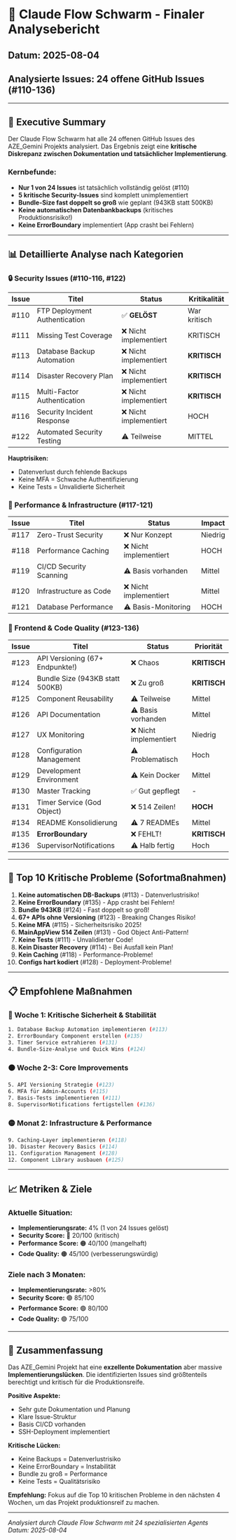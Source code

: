 # 🐝 Claude Flow Schwarm - Finaler Analysebericht

## Datum: 2025-08-04
## Analysierte Issues: 24 offene GitHub Issues (#110-136)

---

## 🎯 Executive Summary

Der Claude Flow Schwarm hat alle 24 offenen GitHub Issues des AZE_Gemini Projekts analysiert. Das Ergebnis zeigt eine **kritische Diskrepanz zwischen Dokumentation und tatsächlicher Implementierung**.

### Kernbefunde:
- **Nur 1 von 24 Issues** ist tatsächlich vollständig gelöst (#110)
- **5 kritische Security-Issues** sind komplett unimplementiert
- **Bundle-Size fast doppelt so groß** wie geplant (943KB statt 500KB)
- **Keine automatischen Datenbankbackups** (kritisches Produktionsrisiko!)
- **Keine ErrorBoundary** implementiert (App crasht bei Fehlern)

---

## 📊 Detaillierte Analyse nach Kategorien

### 🔒 Security Issues (#110-116, #122)

| Issue | Titel | Status | Kritikalität |
|-------|-------|--------|--------------|
| #110 | FTP Deployment Authentication | ✅ **GELÖST** | War kritisch |
| #111 | Missing Test Coverage | ❌ Nicht implementiert | KRITISCH |
| #113 | Database Backup Automation | ❌ Nicht implementiert | **KRITISCH** |
| #114 | Disaster Recovery Plan | ❌ Nicht implementiert | **KRITISCH** |
| #115 | Multi-Factor Authentication | ❌ Nicht implementiert | **KRITISCH** |
| #116 | Security Incident Response | ❌ Nicht implementiert | HOCH |
| #122 | Automated Security Testing | ⚠️ Teilweise | MITTEL |

**Hauptrisiken:**
- Datenverlust durch fehlende Backups
- Keine MFA = Schwache Authentifizierung
- Keine Tests = Unvalidierte Sicherheit

### 🚀 Performance & Infrastructure (#117-121)

| Issue | Titel | Status | Impact |
|-------|-------|--------|--------|
| #117 | Zero-Trust Security | ❌ Nur Konzept | Niedrig |
| #118 | Performance Caching | ❌ Nicht implementiert | HOCH |
| #119 | CI/CD Security Scanning | ⚠️ Basis vorhanden | Mittel |
| #120 | Infrastructure as Code | ❌ Nicht implementiert | Mittel |
| #121 | Database Performance | ⚠️ Basis-Monitoring | HOCH |

### 🎨 Frontend & Code Quality (#123-136)

| Issue | Titel | Status | Priorität |
|-------|-------|--------|-----------|
| #123 | API Versioning (67+ Endpunkte!) | ❌ Chaos | **KRITISCH** |
| #124 | Bundle Size (943KB statt 500KB) | ❌ Zu groß | **KRITISCH** |
| #125 | Component Reusability | ⚠️ Teilweise | Mittel |
| #126 | API Documentation | ⚠️ Basis vorhanden | Mittel |
| #127 | UX Monitoring | ❌ Nicht implementiert | Niedrig |
| #128 | Configuration Management | ⚠️ Problematisch | Hoch |
| #129 | Development Environment | ⚠️ Kein Docker | Mittel |
| #130 | Master Tracking | ✅ Gut gepflegt | - |
| #131 | Timer Service (God Object) | ❌ 514 Zeilen! | **HOCH** |
| #134 | README Konsolidierung | ⚠️ 7 READMEs | Mittel |
| #135 | **ErrorBoundary** | ❌ FEHLT! | **KRITISCH** |
| #136 | SupervisorNotifications | ⚠️ Halb fertig | Hoch |

---

## 🚨 Top 10 Kritische Probleme (Sofortmaßnahmen)

1. **Keine automatischen DB-Backups** (#113) - Datenverlustrisiko!
2. **Keine ErrorBoundary** (#135) - App crasht bei Fehlern!
3. **Bundle 943KB** (#124) - Fast doppelt so groß!
4. **67+ APIs ohne Versioning** (#123) - Breaking Changes Risiko!
5. **Keine MFA** (#115) - Sicherheitsrisiko 2025!
6. **MainAppView 514 Zeilen** (#131) - God Object Anti-Pattern!
7. **Keine Tests** (#111) - Unvalidierter Code!
8. **Kein Disaster Recovery** (#114) - Bei Ausfall kein Plan!
9. **Kein Caching** (#118) - Performance-Probleme!
10. **Configs hart kodiert** (#128) - Deployment-Probleme!

---

## 📋 Empfohlene Maßnahmen

### 🔴 Woche 1: Kritische Sicherheit & Stabilität
```bash
1. Database Backup Automation implementieren (#113)
2. ErrorBoundary Component erstellen (#135)
3. Timer Service extrahieren (#131)
4. Bundle-Size-Analyse und Quick Wins (#124)
```

### 🟠 Woche 2-3: Core Improvements
```bash
5. API Versioning Strategie (#123)
6. MFA für Admin-Accounts (#115)
7. Basis-Tests implementieren (#111)
8. SupervisorNotifications fertigstellen (#136)
```

### 🟡 Monat 2: Infrastructure & Performance
```bash
9. Caching-Layer implementieren (#118)
10. Disaster Recovery Basics (#114)
11. Configuration Management (#128)
12. Component Library ausbauen (#125)
```

---

## 📈 Metriken & Ziele

### Aktuelle Situation:
- **Implementierungsrate:** 4% (1 von 24 Issues gelöst)
- **Security Score:** 🔴 20/100 (kritisch)
- **Performance Score:** 🟠 40/100 (mangelhaft)
- **Code Quality:** 🟠 45/100 (verbesserungswürdig)

### Ziele nach 3 Monaten:
- **Implementierungsrate:** >80%
- **Security Score:** 🟢 85/100
- **Performance Score:** 🟢 80/100
- **Code Quality:** 🟢 75/100

---

## 🎯 Zusammenfassung

Das AZE_Gemini Projekt hat eine **exzellente Dokumentation** aber massive **Implementierungslücken**. Die identifizierten Issues sind größtenteils berechtigt und kritisch für die Produktionsreife.

**Positive Aspekte:**
- Sehr gute Dokumentation und Planung
- Klare Issue-Struktur
- Basis CI/CD vorhanden
- SSH-Deployment implementiert

**Kritische Lücken:**
- Keine Backups = Datenverlustrisiko
- Keine ErrorBoundary = Instabilität
- Bundle zu groß = Performance
- Keine Tests = Qualitätsrisiko

**Empfehlung:** Fokus auf die Top 10 kritischen Probleme in den nächsten 4 Wochen, um das Projekt produktionsreif zu machen.

---

*Analysiert durch Claude Flow Schwarm mit 24 spezialisierten Agents*
*Datum: 2025-08-04*